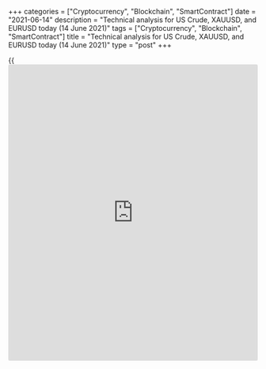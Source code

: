 +++
categories = ["Cryptocurrency", "Blockchain", "SmartContract"]
date = "2021-06-14"
description = "Technical analysis for US Crude, XAUUSD, and EURUSD today (14 June 2021)"
tags = ["Cryptocurrency", "Blockchain", "SmartContract"]
title = "Technical analysis for US Crude, XAUUSD, and EURUSD today (14 June 2021)"
type = "post"
+++

{{<iframe id="large-banner" src="https://www.bounty.group/#slide=6.0" width="100%" height="600" scrolling="no" style="border: 0px solid rgb(216, 221, 230); border-radius: 3px;">}}

2021-06-14

2021-06-14

Short-term analysis for oil, gold, and EURUSD for 14.06.2021Alex
Rodionov

I welcome my fellow traders! I have made a price forecast for US Crude,
XAUUSD, and EURUSD using a combination of margin zones methodology and
technical analysis. Based on the market analysis, I suggest entry
signals for intraday traders.

Last week, euro traders worked out a priority downward pattern.

The article covers the following subjects:

## Oil price forecast for today: USCrude analysis

The oil price continues to rise within the short-term uptrend. The
growth target is Target Zone 2 72.64 - 72.11. Last week, the traders
managed to consolidate the price above the level of 70.42. Today,
another high was updated.

It is possible to calculate strong support zones based on the [daily](https://www.fintecher.org/2020/03/03/forex-trading-daily-strategy/)
high, so it will be profitable to look for new purchases on corrections
at the aforementioned strong supports. Thus, the Micro-zone is located
at the levels of 70.36 - 70.29. The Additional Zone is located at the
levels of 60.70 - 69.56 and serves as the trend's border.

### [USCrude][1] trading ideas for today:

  1. Buy according to the pattern in Micro-zone 70.36 - 70.29. TakeProfit: 70.95. StopLoss: according to the pattern rules.

  2. Buy according to the pattern in Additional Zone 60.70 - 69.56. TakeProfit: 70.95. StopLoss: according to the pattern rules.

* * *

## Gold price forecast for today: XAUUSD analysis

Today, the short-term gold trend reversed down by breaking out the
Intermediary Zone 1879 - 1877. Now the price is approaching the Target
Zone 1858 - 1853. After the test of the Target Zone, the priority sell
pattern will be worked out. The further price drop will depend on the
sellers' ability to break out the support and consolidate the price
below.

It is profitable to look for new sales on correction in the Additional
Zone 1872 - 1871 and the Intermediary Zone 1884 - 1882. The target will
be the local high of the day.

### [XAUUSD][2] trading ideas for today:

  1. Sell according to the pattern in Additional Zone 1872 - 1871. TakeProfit: Target Zone 1858 - 1853. StopLoss: according to the pattern rules.

  2. Sell according to the pattern in Intermediary Zone 1884 - 1882. TakeProfit: Target Zone 1858 - 1853. StopLoss: according to the pattern rules.

* * *

## Euro/Dollar forecast for today: EURUSD analysis

Last week, euro traders worked out a priority downward pattern. As a
result, the Target Zone 1.2090 - 1.2072 was reached.

On Monday morning, the short-term downtrend continues. The further
decline will depend on the sellers' ability to consolidate the price
below the Target Zone 1.2090 - 1.2072. If successful, the sales target
will be the Gold Zone 1.2002 - 1.1993.

It is profitable to look for new sales on corrections at strong
resistance levels, for example, the Additional Zone 1.2141 - 1.2136.

### [EURUSD][3] trading ideas for today:

Sell according to the pattern in Additional Zone 1.2141 - 1.2136.
TakeProfit: Target Zone 1.2090 - 1.2072. StopLoss: according to the
pattern rules.

* * *

P.S. Did you like my article? Share it in social networks: it will be
the best “thank you" :)

Ask me questions and comment below. I’ll be glad to answer your
questions and give necessary explanations.

 **Useful links:**

  * I recommend trying to trade with a reliable broker [here][4]. The system allows you to trade by yourself or copy successful traders from all across the globe.
  * Use my promo-code BLOG for getting deposit bonus 50% on LiteForex platform. Just enter this code in the appropriate field while [depositing][5] your trading account.
  * Telegram chat for traders: <t.me/liteforexengchat>. We are sharing the signals and trading experience
  * Telegram channel with high-quality analytics, Forex reviews, training articles, and other useful things for traders <t.me/liteforex>

## Price chart of EURUSD in real time mode

The content of this article reflects the author’s opinion and does not
necessarily reflect the official position of LiteForex. The material
published on this page is provided for informational purposes only and
should not be considered as the provision of investment advice for the
purposes of Directive 2004/39/EC.

Rate this article:

{{value}}

( {{count}} {{title}} )

   1. my.liteforex.com/trading?type=oil
   2. my.liteforex.com/trading/chart?symbol=XAUUSD&returnUrl=true
   3. my.liteforex.com/trading/chart?symbol=EURUSD&returnUrl=true
   4. my.liteforex.com/?category=analysts-opinions&slug=short-term-analysis-for-oil-gold-and-eurusd-for-14062021&openPopup=%2Fregistration%2Fpopup&utm_source=blog&utm_medium=article&utm_campaign=bonus
   5. my.liteforex.com/deposit/?category=analysts-opinions&slug=short-term-analysis-for-oil-gold-and-eurusd-for-14062021&promo_code=BLOG&utm_source=blog&utm_medium=article&utm_campaign=bonus